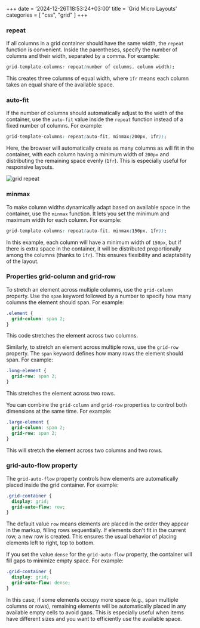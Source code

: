 
+++
date = '2024-12-26T18:53:24+03:00'
title = 'Grid Micro Layouts'
categories = [ "css", "grid" ]
+++

### repeat

If all columns in a grid container should have the same width, the `repeat` function is convenient. Inside the parentheses, specify the number of columns and their width, separated by a comma. For example:

```css
grid-template-columns: repeat(number of columns, column width);
```

This creates three columns of equal width, where `1fr` means each column takes an equal share of the available space.

### auto-fit

If the number of columns should automatically adjust to the width of the container, use the `auto-fit` value inside the `repeat` function instead of a fixed number of columns. For example:

```css
grid-template-columns: repeat(auto-fit, minmax(200px, 1fr));
```

Here, the browser will automatically create as many columns as will fit in the container, with each column having a minimum width of `200px` and distributing the remaining space evenly (`1fr`). This is especially useful for responsive layouts.

![grid repeat](/images/grid_repeat.png)

### minmax

To make column widths dynamically adapt based on available space in the container, use the `minmax` function. It lets you set the minimum and maximum width for each column. For example:

```css
grid-template-columns: repeat(auto-fit, minmax(150px, 1fr));
```

In this example, each column will have a minimum width of `150px`, but if there is extra space in the container, it will be distributed proportionally among the columns (thanks to `1fr`). This ensures flexibility and adaptability of the layout.

### Properties grid-column and grid-row

To stretch an element across multiple columns, use the `grid-column` property. Use the `span` keyword followed by a number to specify how many columns the element should span. For example:

```css
.element {
  grid-column: span 2;
}
```

This code stretches the element across two columns.

Similarly, to stretch an element across multiple rows, use the `grid-row` property. The `span` keyword defines how many rows the element should span. For example:

```css
.long-element {
  grid-row: span 2;
}
```

This stretches the element across two rows.

You can combine the `grid-column` and `grid-row` properties to control both dimensions at the same time. For example:

```css
.large-element {
  grid-column: span 2;
  grid-row: span 2;
}
```

This will stretch the element across two columns and two rows.

### grid-auto-flow property

The `grid-auto-flow` property controls how elements are automatically placed inside the grid container. For example:

```css
.grid-container {
  display: grid;
  grid-auto-flow: row;
}
```

The default value `row` means elements are placed in the order they appear in the markup, filling rows sequentially. If elements don't fit in the current row, a new row is created. This ensures the usual behavior of placing elements left to right, top to bottom.

If you set the value `dense` for the `grid-auto-flow` property, the container will fill gaps to minimize empty space. For example:

```css
.grid-container {
  display: grid;
  grid-auto-flow: dense;
}
```

In this case, if some elements occupy more space (e.g., span multiple columns or rows), remaining elements will be automatically placed in any available empty cells to avoid gaps. This is especially useful when items have different sizes and you want to efficiently use the available space.
